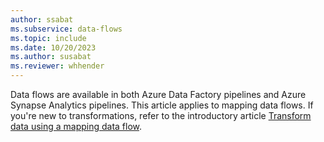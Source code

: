 ```yaml
---
author: ssabat
ms.subservice: data-flows
ms.topic: include
ms.date: 10/20/2023
ms.author: susabat
ms.reviewer: whhender
---
```

Data flows are available in both Azure Data Factory pipelines and Azure Synapse Analytics pipelines. This article applies to mapping data flows. If you're new to transformations, refer to the introductory article [Transform data using a mapping data flow](../tutorial-data-flow.md).